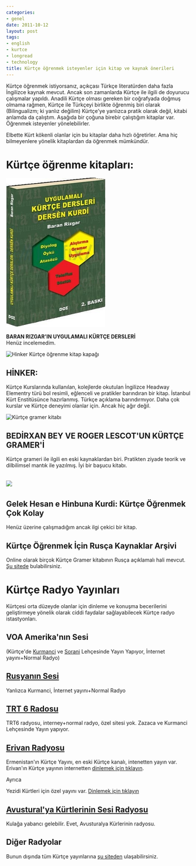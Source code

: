 ```yaml
---
categories:
- genel
date: 2011-10-12
layout: post
tags:
- english
- kurtce
- longread
- technology
title: Kürtçe öğrenmek isteyenler için kitap ve kaynak önerileri
---
```


Kürtçe öğrenmek istiyorsanız, açıkçası Türkçe literatürden daha fazla İngilizce kaynak mevcut. Ancak son zamanlarda Kürtçe ile ilgili de doyurucu çalışmalar yapıldı. Anadili Kürtçe olması gereken bir coğrafyada doğmuş olmama rağmen, Kürtçe ile Türkçeyi birlikte öğrenmiş biri olarak (Bilingualizm; ki yanlız değilim) Kürtçe'ye yanlızca pratik olarak değil, kitabi anlamda da çalıştım. Aşağıda bir çoğuna birebir çalıştığım kitaplar var. Öğrenmek isteyenler yönelebilirler.

  

Elbette Kürt kökenli olanlar için bu kitaplar daha hızlı öğretirler. Ama hiç bilmeyenlere yönelik kitaplardan da öğrenmek mümkündür.

  
  

# **Kürtçe öğrenme kitapları:**

[![](/images/400950)](http://static.idefix.com/cache/0/270/400950)

  
  
  
  
  
  
  
  
  
  
**BARAN RIZGAR'IN UYGULAMALI KÜRTÇE DERSLERİ**  
Henüz incelemedim.  
  
![](/images/getimageV3.asp "Hinker Kürtçe öğrenme kitap kapağı")  

## HİNKER:

  
Kürtçe Kurslarında kullanılan, kolejlerde okutulan İngilizce Headway Elementry türü bol resimli, eğlenceli ve pratikler barındıran bir kitap. İstanbul Kürt Enstitüsünce hazırlanmış. Türkçe açıklama barındırmıyor. Daha çok kurslar ve Kürtçe deneyimi olanlar için. Ancak hiç ağır değil.  
  
![](/images/301b.jpg "Kürtçe gramer kitabı")  

## BEDİRXAN BEY VE ROGER LESCOT'UN KÜRTÇE GRAMER'İ

  
Kürtçe grameri ile ilgili en eski kaynaklardan biri. Pratikten ziyade teorik ve dilbilimsel mantık ile yazılmış. İyi bir başucu kitabı.  

## ![](/images/446452geb.jpg)

  

## Gelek Hesan e Hinbuna Kurdi: Kürtçe Öğrenmek Çok Kolay

  
Henüz üzerine çalışmadığım ancak ilgi çekici bir kitap.  

## Kürtçe Öğrenmek İçin Rusça Kaynaklar Arşivi

  
Online olarak birçok Kürtçe Gramer kitabının Rusça açıklamalı hali mevcut. [Şu sitede](http://turkce-rusca.narod.ru/kurtce.htm "Rusça açıklamalı Kürtçe") bulabilirsiniz.  

# **Kürtçe Radyo Yayınları**

  
Kürtçesi orta düzeyde olanlar için dinleme ve konuşma becerilerini geliştirmeye yönelik olarak ciddi faydalar sağlayabilecek Kürtçe radyo istastyonları.  

## VOA Amerika'nın Sesi

  
(Kürtçe'de [Kurmanci](http://www.voanews.com/kurdi/news/ "Kurmanci Versiyon") ve [Sorani](http://www.voanews.com/kurdish/news/ "Sorani versiyon") Lehçesinde Yayın Yapıyor, İnternet yayını+Normal Radyo)  

## [Rusyanın Sesi](http://kurdish.ruvr.ru/)

  
Yanlızca Kurmanci, İnternet yayını+Normal Radyo  

## [TRT 6 Radosu](http://172.30.101.24:15871/cgi-bin/blockpage.cgi?ws-session=3186198)

  
TRT6 radyosu, interney+normal radyo, özel sitesi yok. Zazaca ve Kurmanci Lehçesinde Yayın yapıyor.  

## [Erivan Radyosu](http://www.int.armradio.am/kurd/ "Erivan radyosu resmi sitesi")

  
Ermenistan'ın Kürtçe Yayını, en eski Kürtçe kanalı, intenetten yayın var. Erivan'ın Kürtçe yayının internetten [dinlemek için tıklayın](http://www.int.armradio.am/kurd/live.php?d=1210 "Denge Erivan").  
  
Ayrıca  
  
Yezidi Kürtleri için özel yayını var. [Dinlemek için tıklayın](http://www.int.armradio.am/ez/live.php?d=1110 "Yezidi Kürtçesi Radyo")  

## [Avustural'ya Kürtlerinin Sesi Radyosu](http://www.2000fm.com/index.php?option=com_content&view=article&id=89&Itemid=202 "Denge Kurden Avusturalyaye")

  
Kulağa yabancı gelebilir. Evet, Avusturalya Kürlerinin radyosu.  

## Diğer Radyolar

  
Bunun dışında tüm Kürtçe yayınlarına [şu siteden](http://www.medyayakurdi.com/) ulaşabilirsiniz.
